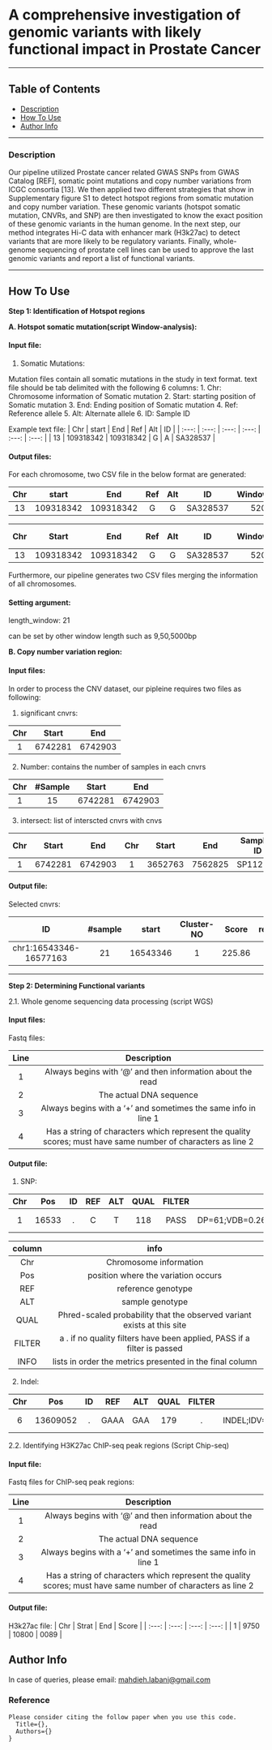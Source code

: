 # A comprehensive investigation of genomic variants with likely functional impact in Prostate Cancer

---

## Table of Contents

- [Description](#description)
- [How To Use](#how-to-use)
- [Author Info](#author-info)

---

### Description
Our pipeline utilized Prostate cancer related GWAS SNPs from GWAS Catalog [REF], somatic point mutations and copy number variations from ICGC consortia [13]. We then applied two different strategies that show in Supplementary figure S1 to detect hotspot regions from somatic mutation and copy number variation. These genomic variants (hotspot somatic mutation, CNVRs, and SNP) are then investigated to know the exact position of these genomic variants in the human genome. In the next step, our method integrates Hi-C data with enhancer mark (H3k27ac) to detect variants that are more likely to be regulatory variants. Finally, whole-genome sequencing of prostate cell lines can be used to approve the last genomic variants and report a list of functional variants.

---

## How To Use

**Step 1: Identification of Hotspot regions** 

**A. Hotspot somatic mutation(script Window-analysis):**

#### Input file: ####

1. Somatic Mutations:

Mutation files contain all somatic mutations in the study in text format. text file should be tab delimited with the following 6 columns:
      1. Chr: Chromosome information of Somatic mutation
      2. Start: starting position of Somatic mutation
      3. End: Ending position of Somatic mutation
      4. Ref: Reference allele
      5. Alt: Alternate allele
      6. ID: Sample ID

Example text file:
| Chr | start | End | Ref | Alt | ID |
| :---: | :---: | :---: | :---: | :---: | :---: | 
| 13 | 109318342 | 109318342 | G | A | SA328537 |

#### Output files: ####

For each chromosome, two CSV file in the below format are generated:

| Chr | start | End | Ref | Alt | ID | WindowNumber | #Sample |
| :---: | :---: | :---: | :---: | :---: | :---: | :---: | :---: |
| 13  | 109318342 | 109318342	| G | G | SA328537 | 5205635 | 1 |


| Chr | Start | End | Ref | Alt | ID | WindowNumber | #Sample | P-value |
| :---: | :---: | :---: | :---: | :---: | :---: | :---: | :---: | :---: |
| 13 | 109318342 | 109318342	| G | G | SA328537 | 5205635 | 1 | 0.1 |

Furthermore, our pipeline generates two CSV files merging the information of all chromosomes.  

#### Setting argument: ####

length_window: 21

   can be set by other window length such as 9,50,5000bp
   
**B. Copy number variation region:**

#### Input files: ####

In order to process the CNV dataset, our pipleine requires two files as following: 

1. significant cnvrs:

| Chr | Start | End | 
| :---: | :---: | :---: | 
| 1 | 6742281 | 6742903 |

2. Number: contains the number of samples in each cnvrs

| Chr | #Sample | Start | End | 
| :---: | :---: | :---: | :---: | 
| 1 | 15 | 6742281 | 6742903 |	

3. intersect: list of interscted cnvrs with cnvs 

| Chr | Start | End | Chr | Start | End | Sample-ID | 
| :---: | :---: | :---: | :---: | :---: | :---: | :---: |
| 1 | 6742281 | 6742903	| 1 |	3652763 | 7562825 | SP112877 |

#### Output file: ####

Selected cnvrs:

| ID | #sample | start | Cluster-NO | Score | result(0/1) | 
| :---: | :---: | :---: | :---: | :---: | :---: | 
| chr1:16543346-16577163 | 21 | 16543346 | 1 |	225.86 | 0 |
 
---
**Step 2: Determining Functional variants** 

2.1. Whole genome sequencing data processing (script WGS)

#### Input files: ####

Fastq files:

| Line | Description |  
| :---: | :---: |
| 1 | Always begins with ‘@’ and then information about the read | 
| 2 | The actual DNA sequence |
| 3 | Always begins with a ‘+’ and sometimes the same info in line 1 |
| 4 | Has a string of characters which represent the quality scores; must have same number of characters as line 2 |

#### Output file: ####

1. SNP:

| Chr | Pos | ID | REF | ALT | QUAL | FILTER | INFO | FORMAT |
| :---: | :---: | :---: | :---: | :---: | :---: | :---: | :---: | :---: |
| 1 | 16533 | . | C | T | 118 | PASS | DP=61;VDB=0.262654;SGB=-0.692352;RPB=0.965576;MQB=0.933072;MQSB=0.311291;BQB=0.541042;MQ0F=0.180328;ICB=1;HOB=0.5;AC=1;AN=2;DP4=16,20,16,5;MQ=21 |	GT:PL	0/1:151,0,243 |

| column | info |  
| :---: | :---: |
| Chr | Chromosome information | 
| Pos | position where the variation occurs |
| REF | reference genotype |
| ALT | sample genotype |
| QUAL | Phred-scaled probability that the observed variant exists at this site |
| FILTER | a . if no quality filters have been applied, PASS if a filter is passed |
| INFO | lists in order the metrics presented in the final column |

2. Indel: 

| Chr | Pos | ID | REF | ALT | QUAL | FILTER | INFO | FORMAT |
| :---: | :---: | :---: | :---: | :---: | :---: | :---: | :---: | :---: |
| 6 | 13609052 | . | GAAA | GAA | 179 | . | INDEL;IDV=11;IMF=0.916667;DP=12;VDB=0.974316;SGB=-0.676189;MQSB=0.95494;MQ0F=0;AC=2;AN=2;DP4=0,1,7,4;MQ=60 | GT:PL	1/1:206,4,0 |

2.2. Identifying H3K27ac ChIP-seq peak regions (Script Chip-seq)
#### Input file: ####

Fastq files for ChIP-seq peak regions:

| Line | Description |  
| :---: | :---: |
| 1 | Always begins with ‘@’ and then information about the read | 
| 2 | The actual DNA sequence |
| 3 | Always begins with a ‘+’ and sometimes the same info in line 1 |
| 4 | Has a string of characters which represent the quality scores; must have same number of characters as line 2 |

#### Output file: ####

H3k27ac file:
| Chr | Strat | End | Score | 
| :---: | :---: | :---: | :---: | 
| 1 |	9750 | 10800 | 0089 |

## Author Info

In case of queries, please email: mahdieh.labani@gmail.com

### Reference
```
Please consider citing the follow paper when you use this code.
  Title={},
  Authors={}
}
```


